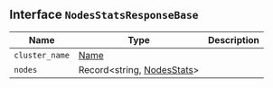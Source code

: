 ## Interface `NodesStatsResponseBase`

| Name | Type | Description |
| - | - | - |
| `cluster_name` | [Name](./Name.md) | &nbsp; |
| `nodes` | Record<string, [NodesStats](./NodesStats.md)> | &nbsp; |

